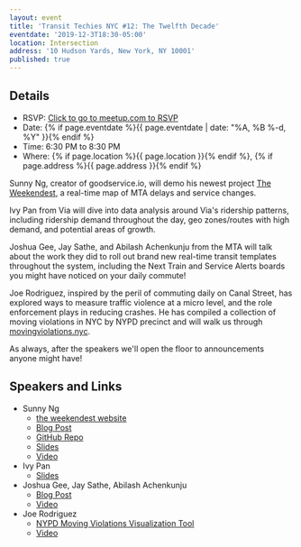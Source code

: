 ```yaml
---
layout: event
title: 'Transit Techies NYC #12: The Twelfth Decade'
eventdate: '2019-12-3T18:30-05:00'
location: Intersection
address: '10 Hudson Yards, New York, NY 10001'
published: true
---
```


## Details

- RSVP: [Click to go to meetup.com to RSVP](https://www.meetup.com/Transit-Techies-NYC/events/266164720/)
- Date: {% if page.eventdate %}{{ page.eventdate | date: "%A, %B %-d, %Y" }}{% endif %}
- Time: 6:30 PM to 8:30 PM
- Where: {% if page.location %}{{ page.location }}{% endif %}, {% if page.address %}{{ page.address }}{% endif %}

Sunny Ng, creator of goodservice.io, will demo his newest project [The Weekendest](https://www.theweekendest.com/), a real-time map of MTA delays and service changes.

Ivy Pan from Via will dive into data analysis around Via's ridership patterns, including ridership demand throughout the day, geo zones/routes with high demand, and potential areas of growth.

Joshua Gee, Jay Sathe, and Abilash Achenkunju from the MTA will talk about the work they did to roll out brand new real-time transit templates throughout the system, including the Next Train and Service Alerts boards you might have noticed on your daily commute!

Joe Rodriguez, inspired by the peril of commuting daily on Canal Street, has explored ways to measure traffic violence at a micro level, and the role enforcement plays in reducing crashes. He has compiled a collection of moving violations in NYC by NYPD precinct and will walk us through [movingviolations.nyc](http://movingviolations.nyc).

As always, after the speakers we'll open the floor to announcements anyone might have!

## Speakers and Links

- Sunny Ng
  - [the weekendest website](https://www.theweekendest.com/)
  - [Blog Post](https://medium.com/good-service/introducing-the-weekendest-dynamic-map-for-new-york-city-subway-35b4a0017920)
  - [GitHub Repo](https://github.com/blahblahblah-/theweekendest)
  - [Slides](https://speakerdeck.com/blahblahblah/a-dynamic-map-for-new-york-city-subway-finally-the-weekendest)
  - [Video](https://www.youtube.com/watch?v=pL3_3ZTe2sA)
- Ivy Pan
  - [Slides](/presentations/2019-12-03_Pan_ViaRidershipPatterns.pdf)
- Joshua Gee, Jay Sathe, Abilash Achenkunju
  - [Blog Post](https://medium.com/@jgee/relearning-the-value-of-testing-at-the-mta-7bdaa4dfb4ce)
  - [Video](https://www.youtube.com/watch?v=bL0y2s91ws4)
- Joe Rodriguez
  - [NYPD Moving Violations Visualization Tool](https://www.movingviolations.nyc/)
  - [Video](https://www.youtube.com/watch?v=otL8u3wKuSM)
